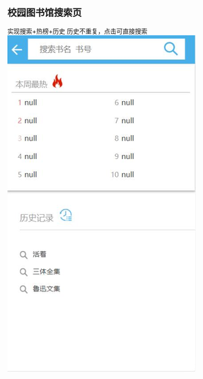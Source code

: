 ## 校园图书馆搜索页
实现搜索+热榜+历史
历史不重复，点击可直接搜索
![library-search](https://github.com/Think1ess/school-library-search/blob/main/search.jpg)
